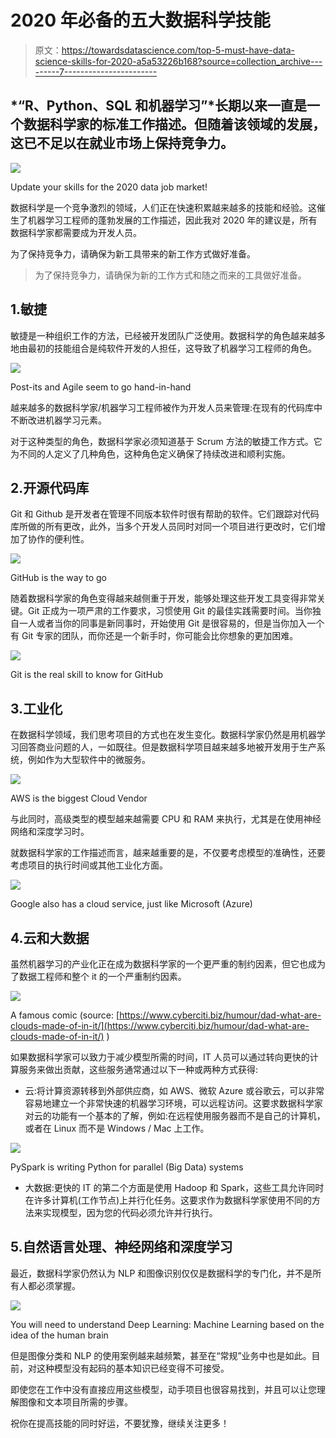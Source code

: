 # 2020 年必备的五大数据科学技能

> 原文：<https://towardsdatascience.com/top-5-must-have-data-science-skills-for-2020-a5a53226b168?source=collection_archive---------7----------------------->

## *“R、Python、SQL 和机器学习”*长期以来一直是一个数据科学家的标准工作描述。但随着该领域的发展，这已不足以在就业市场上保持竞争力。

![](img/690d2ee55b626f54124ce2587adc4a5a.png)

Update your skills for the 2020 data job market!

数据科学是一个竞争激烈的领域，人们正在快速积累越来越多的技能和经验。这催生了机器学习工程师的蓬勃发展的工作描述，因此我对 2020 年的建议是，所有数据科学家都需要成为开发人员。

为了保持竞争力，请确保为新工具带来的新工作方式做好准备。

> 为了保持竞争力，请确保为新的工作方式和随之而来的工具做好准备。

## 1.敏捷

敏捷是一种组织工作的方法，已经被开发团队广泛使用。数据科学的角色越来越多地由最初的技能组合是纯软件开发的人担任，这导致了机器学习工程师的角色。

![](img/2c7482e49546b1eb4b075cecd45ab5e6.png)

Post-its and Agile seem to go hand-in-hand

越来越多的数据科学家/机器学习工程师被作为开发人员来管理:在现有的代码库中不断改进机器学习元素。

对于这种类型的角色，数据科学家必须知道基于 Scrum 方法的敏捷工作方式。它为不同的人定义了几种角色，这种角色定义确保了持续改进和顺利实施。

## 2.开源代码库

Git 和 Github 是开发者在管理不同版本软件时很有帮助的软件。它们跟踪对代码库所做的所有更改，此外，当多个开发人员同时对同一个项目进行更改时，它们增加了协作的便利性。

![](img/a85ba0c267ec24a6dba375da46b40e42.png)

GitHub is the way to go

随着数据科学家的角色变得越来越侧重于开发，能够处理这些开发工具变得非常关键。Git 正成为一项严肃的工作要求，习惯使用 Git 的最佳实践需要时间。当你独自一人或者当你的同事是新同事时，开始使用 Git 是很容易的，但是当你加入一个有 Git 专家的团队，而你还是一个新手时，你可能会比你想象的更加困难。

![](img/6af996ca27e08bb8f918237f4d87aa47.png)

Git is the real skill to know for GitHub

## 3.工业化

在数据科学领域，我们思考项目的方式也在发生变化。数据科学家仍然是用机器学习回答商业问题的人，一如既往。但是数据科学项目越来越多地被开发用于生产系统，例如作为大型软件中的微服务。

![](img/95b2549d3111ff339e538ef2fe10aef0.png)

AWS is the biggest Cloud Vendor

与此同时，高级类型的模型越来越需要 CPU 和 RAM 来执行，尤其是在使用神经网络和深度学习时。

就数据科学家的工作描述而言，越来越重要的是，不仅要考虑模型的准确性，还要考虑项目的执行时间或其他工业化方面。

![](img/dc5fb99e4059b173822909e7ca0a9cc0.png)

Google also has a cloud service, just like Microsoft (Azure)

## 4.云和大数据

虽然机器学习的产业化正在成为数据科学家的一个更严重的制约因素，但它也成为了数据工程师和整个 it 的一个严重制约因素。

![](img/a798e6e309fd86a01d9cbaad251bbb45.png)

A famous comic (source: [https://www.cyberciti.biz/humour/dad-what-are-clouds-made-of-in-it/](https://www.cyberciti.biz/humour/dad-what-are-clouds-made-of-in-it/) )

如果数据科学家可以致力于减少模型所需的时间，IT 人员可以通过转向更快的计算服务来做出贡献，这些服务通常通过以下一种或两种方式获得:

*   云:将计算资源转移到外部供应商，如 AWS、微软 Azure 或谷歌云，可以非常容易地建立一个非常快速的机器学习环境，可以远程访问。这要求数据科学家对云的功能有一个基本的了解，例如:在远程使用服务器而不是自己的计算机，或者在 Linux 而不是 Windows / Mac 上工作。

![](img/24ce5986796e2e2eb26cc5f94fd82096.png)

PySpark is writing Python for parallel (Big Data) systems

*   大数据:更快的 IT 的第二个方面是使用 Hadoop 和 Spark，这些工具允许同时在许多计算机(工作节点)上并行化任务。这要求作为数据科学家使用不同的方法来实现模型，因为您的代码必须允许并行执行。

## 5.自然语言处理、神经网络和深度学习

最近，数据科学家仍然认为 NLP 和图像识别仅仅是数据科学的专门化，并不是所有人都必须掌握。

![](img/46eb2d849b5f7dc4efb490bc09d001a4.png)

You will need to understand Deep Learning: Machine Learning based on the idea of the human brain

但是图像分类和 NLP 的使用案例越来越频繁，甚至在“常规”业务中也是如此。目前，对这种模型没有起码的基本知识已经变得不可接受。

即使您在工作中没有直接应用这些模型，动手项目也很容易找到，并且可以让您理解图像和文本项目所需的步骤。

祝你在提高技能的同时好运，不要犹豫，继续关注更多！